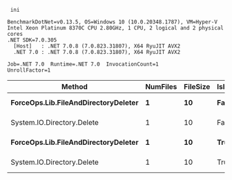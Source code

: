 ```
 ini

BenchmarkDotNet=v0.13.5, OS=Windows 10 (10.0.20348.1787), VM=Hyper-V
Intel Xeon Platinum 8370C CPU 2.80GHz, 1 CPU, 2 logical and 2 physical cores
.NET SDK=7.0.305
  [Host]   : .NET 7.0.8 (7.0.823.31807), X64 RyuJIT AVX2
  .NET 7.0 : .NET 7.0.8 (7.0.823.31807), X64 RyuJIT AVX2

Job=.NET 7.0  Runtime=.NET 7.0  InvocationCount=1  
UnrollFactor=1  

```

|                               Method | NumFiles | FileSize | IsInsideDirectory |     Mean |   Error |   StdDev |
|------------------------------------- |--------- |--------- |------------------ |---------:|--------:|---------:|
| **ForceOps.Lib.FileAndDirectoryDeleter** |        **1** |       **10** |             **False** | **302.4 μs** | **5.96 μs** | **12.96 μs** |
|           System.IO.Directory.Delete |        1 |       10 |             False | 215.3 μs | 3.99 μs |  5.97 μs |
| **ForceOps.Lib.FileAndDirectoryDeleter** |        **1** |       **10** |              **True** | **411.0 μs** | **7.99 μs** | **11.21 μs** |
|           System.IO.Directory.Delete |        1 |       10 |              True | 284.8 μs | 4.80 μs |  4.01 μs |


